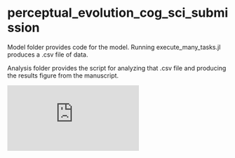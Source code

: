 # perceptual_evolution_cog_sci_submission

Model folder provides code for the model. Running execute_many_tasks.jl produces a .csv file of data.

Analysis folder provides the script for analyzing that .csv file and producing the results figure from the manuscript.

![alt text](https://github.com/marleneberke/perceptual_evolution_cog_sci_submission/blob/main/Analysis/plot.pdf)
